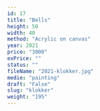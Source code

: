 ```yaml
---
id: 17
title: "Bells"
height: 50
width: 40
method: "Acrylic on canvas"
year: 2021
price: "3000"
exPrice: ""
status: ""
fileName: "2021-klokker.jpg"
medie: "painting"
draft: "False"
slug: "klokker"
weight: "195"
---
```

